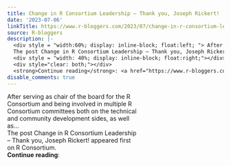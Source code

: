 ```yaml
---
title: Change in R Consortium Leadership – Thank you, Joseph Rickert!
date: '2023-07-06'
linkTitle: https://www.r-bloggers.com/2023/07/change-in-r-consortium-leadership-thank-you-joseph-rickert/
source: R-bloggers
description: |-
  <div style = "width:60%; display: inline-block; float:left; "> After serving as chair of the board for the R Consortium and being involved in multiple R Consortium committees both on the technical and community development sides, as well as...<br />
  The post Change in R Consortium Leadership – Thank you, Joseph Rickert! appeared first on R Consortium.</div>
  <div style = "width: 40%; display: inline-block; float:right;"></div>
  <div style="clear: both;"></div>
  <strong>Continue reading</strong>: <a href="https://www.r-bloggers.com/2023/07/change-in-r-consortium-leadership-thank-you-joseph-rickert ...
disable_comments: true
---
```

<div style = "width:60%; display: inline-block; float:left; "> After serving as chair of the board for the R Consortium and being involved in multiple R Consortium committees both on the technical and community development sides, as well as...<br />
The post Change in R Consortium Leadership – Thank you, Joseph Rickert! appeared first on R Consortium.</div>
<div style = "width: 40%; display: inline-block; float:right;"></div>
<div style="clear: both;"></div>
<strong>Continue reading</strong>: <a href="https://www.r-bloggers.com/2023/07/change-in-r-consortium-leadership-thank-you-joseph-rickert ...